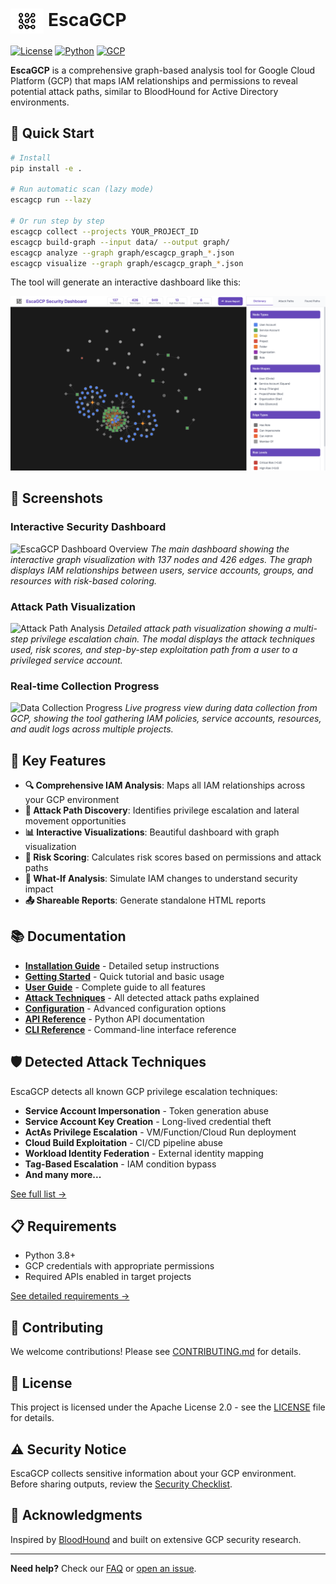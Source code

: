 # <img src="gcphound/static/images/escagcp-logo-vector-no-bg.png" alt="EscaGCP Logo" height="40" style="vertical-align: middle;"> EscaGCP

[![License](https://img.shields.io/badge/License-Apache%202.0-blue.svg)](LICENSE)
[![Python](https://img.shields.io/badge/Python-3.8%2B-blue.svg)](https://www.python.org/)
[![GCP](https://img.shields.io/badge/GCP-Security-orange.svg)](https://cloud.google.com/)

**EscaGCP** is a comprehensive graph-based analysis tool for Google Cloud Platform (GCP) that maps IAM relationships and permissions to reveal potential attack paths, similar to BloodHound for Active Directory environments.

## 🚀 Quick Start

```bash
# Install
pip install -e .

# Run automatic scan (lazy mode)
escagcp run --lazy

# Or run step by step
escagcp collect --projects YOUR_PROJECT_ID
escagcp build-graph --input data/ --output graph/
escagcp analyze --graph graph/escagcp_graph_*.json
escagcp visualize --graph graph/escagcp_graph_*.json
```

The tool will generate an interactive dashboard like this:

<img src="/docs/screenshots/image.png" alt="EscaGCP Dashboard" width="600"/>

## 📸 Screenshots

### Interactive Security Dashboard
![EscaGCP Dashboard Overview](image.png)
*The main dashboard showing the interactive graph visualization with 137 nodes and 426 edges. The graph displays IAM relationships between users, service accounts, groups, and resources with risk-based coloring.*

### Attack Path Visualization
![Attack Path Analysis](image%20copy.png)
*Detailed attack path visualization showing a multi-step privilege escalation chain. The modal displays the attack techniques used, risk scores, and step-by-step exploitation path from a user to a privileged service account.*

### Real-time Collection Progress
![Data Collection Progress](image%20copy%202.png)
*Live progress view during data collection from GCP, showing the tool gathering IAM policies, service accounts, resources, and audit logs across multiple projects.*

## 🎯 Key Features

- **🔍 Comprehensive IAM Analysis**: Maps all IAM relationships across your GCP environment
- **🎯 Attack Path Discovery**: Identifies privilege escalation and lateral movement opportunities
- **📊 Interactive Visualizations**: Beautiful dashboard with graph visualization
- **🚨 Risk Scoring**: Calculates risk scores based on permissions and attack paths
- **🔮 What-If Analysis**: Simulate IAM changes to understand security impact
- **📤 Shareable Reports**: Generate standalone HTML reports

## 📚 Documentation

- **[Installation Guide](docs/INSTALLATION.md)** - Detailed setup instructions
- **[Getting Started](docs/GETTING_STARTED.md)** - Quick tutorial and basic usage
- **[User Guide](docs/USER_GUIDE.md)** - Complete guide to all features
- **[Attack Techniques](docs/ATTACK_TECHNIQUES.md)** - All detected attack paths explained
- **[Configuration](docs/CONFIGURATION.md)** - Advanced configuration options
- **[API Reference](docs/reference/API.md)** - Python API documentation
- **[CLI Reference](docs/reference/CLI.md)** - Command-line interface reference

## 🛡️ Detected Attack Techniques

EscaGCP detects all known GCP privilege escalation techniques:

- **Service Account Impersonation** - Token generation abuse
- **Service Account Key Creation** - Long-lived credential theft
- **ActAs Privilege Escalation** - VM/Function/Cloud Run deployment
- **Cloud Build Exploitation** - CI/CD pipeline abuse
- **Workload Identity Federation** - External identity mapping
- **Tag-Based Escalation** - IAM condition bypass
- **And many more...**

[See full list →](docs/ATTACK_TECHNIQUES.md)

## 📋 Requirements

- Python 3.8+
- GCP credentials with appropriate permissions
- Required APIs enabled in target projects

[See detailed requirements →](docs/INSTALLATION.md#requirements)

## 🤝 Contributing

We welcome contributions! Please see [CONTRIBUTING.md](CONTRIBUTING.md) for details.

## 📝 License

This project is licensed under the Apache License 2.0 - see the [LICENSE](LICENSE) file for details.

## ⚠️ Security Notice

EscaGCP collects sensitive information about your GCP environment. Before sharing outputs, review the [Security Checklist](docs/SECURITY_CHECKLIST.md).

## 🙏 Acknowledgments

Inspired by [BloodHound](https://github.com/BloodHoundAD/BloodHound) and built on extensive GCP security research.

---

**Need help?** Check our [FAQ](docs/FAQ.md) or [open an issue](https://github.com/arielkalman/EscaGCP/issues). 
